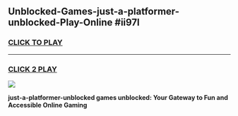 
## Unblocked-Games-just-a-platformer-unblocked-Play-Online #ii97l
<h3>
<a href="https://news.freeplayer.one?title=just-a-platformer-unblocked&ref=3">CLICK TO PLAY</a></h3>
<hr>

<h3>
<a href="https://news.freeplayer.one?title=just-a-platformer-unblocked&ref=3">CLICK 2 PLAY</a>
  
</h3>

<a href="https://news.freeplayer.one?title=just-a-platformer-unblocked&ref=3"><img src="https://clearcache.store/games.png"></a>


**just-a-platformer-unblocked games unblocked: Your Gateway to Fun and Accessible Online Gaming**
